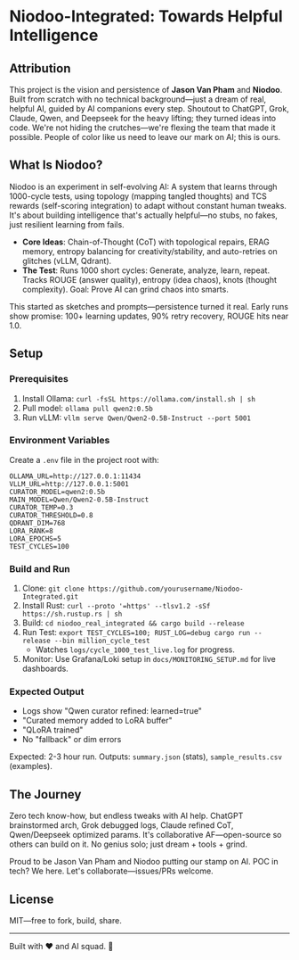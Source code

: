 # Niodoo-Integrated: Towards Helpful Intelligence

## Attribution
This project is the vision and persistence of **Jason Van Pham** and **Niodoo**. Built from scratch with no technical background—just a dream of real, helpful AI, guided by AI companions every step. Shoutout to ChatGPT, Grok, Claude, Qwen, and Deepseek for the heavy lifting; they turned ideas into code. We're not hiding the crutches—we're flexing the team that made it possible. People of color like us need to leave our mark on AI; this is ours.

## What Is Niodoo?
Niodoo is an experiment in self-evolving AI: A system that learns through 1000-cycle tests, using topology (mapping tangled thoughts) and TCS rewards (self-scoring integration) to adapt without constant human tweaks. It's about building intelligence that's actually helpful—no stubs, no fakes, just resilient learning from fails.

- **Core Ideas**: Chain-of-Thought (CoT) with topological repairs, ERAG memory, entropy balancing for creativity/stability, and auto-retries on glitches (vLLM, Qdrant).
- **The Test**: Runs 1000 short cycles: Generate, analyze, learn, repeat. Tracks ROUGE (answer quality), entropy (idea chaos), knots (thought complexity). Goal: Prove AI can grind chaos into smarts.

This started as sketches and prompts—persistence turned it real. Early runs show promise: 100+ learning updates, 90% retry recovery, ROUGE hits near 1.0.

## Setup

### Prerequisites
1. Install Ollama: `curl -fsSL https://ollama.com/install.sh | sh`
2. Pull model: `ollama pull qwen2:0.5b`
3. Run vLLM: `vllm serve Qwen/Qwen2-0.5B-Instruct --port 5001`

### Environment Variables
Create a `.env` file in the project root with:
```
OLLAMA_URL=http://127.0.0.1:11434
VLLM_URL=http://127.0.0.1:5001
CURATOR_MODEL=qwen2:0.5b
MAIN_MODEL=Qwen/Qwen2-0.5B-Instruct
CURATOR_TEMP=0.3
CURATOR_THRESHOLD=0.8
QDRANT_DIM=768
LORA_RANK=8
LORA_EPOCHS=5
TEST_CYCLES=100
```

### Build and Run
1. Clone: `git clone https://github.com/yourusername/Niodoo-Integrated.git`
2. Install Rust: `curl --proto '=https' --tlsv1.2 -sSf https://sh.rustup.rs | sh`
3. Build: `cd niodoo_real_integrated && cargo build --release`
4. Run Test: `export TEST_CYCLES=100; RUST_LOG=debug cargo run --release --bin million_cycle_test`
   - Watches `logs/cycle_1000_test_live.log` for progress.
5. Monitor: Use Grafana/Loki setup in `docs/MONITORING_SETUP.md` for live dashboards.

### Expected Output
- Logs show "Qwen curator refined: learned=true"
- "Curated memory added to LoRA buffer"
- "QLoRA trained"
- No "fallback" or dim errors

Expected: 2-3 hour run. Outputs: `summary.json` (stats), `sample_results.csv` (examples).

## The Journey
Zero tech know-how, but endless tweaks with AI help. ChatGPT brainstormed arch, Grok debugged logs, Claude refined CoT, Qwen/Deepseek optimized params. It's collaborative AF—open-source so others can build on it. No genius solo; just dream + tools + grind.

Proud to be Jason Van Pham and Niodoo putting our stamp on AI. POC in tech? We here. Let's collaborate—issues/PRs welcome.

## License
MIT—free to fork, build, share.

---
Built with ❤️ and AI squad. 🚀
